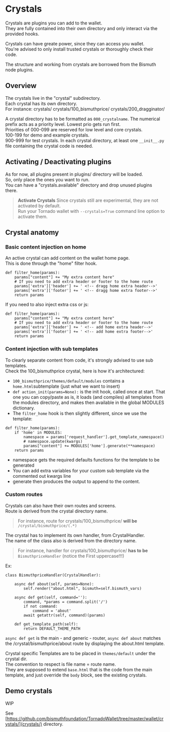 # Crystals

Crystals are plugins you can add to the wallet.  
They are fully contained into their own directory and only interact via the provided hooks.

Crystals can have greate power, since they can access you wallet.  
You're advised to only install trusted crystals or thoroughly check their code.

The structure and working from crystals are borrowed from the Bismuth node plugins.

## Overview

The crystals live in the "crystal" subdirectory.  
Each crystal has its own directory.  
For instance:
crystals/
crystals/100_bismuthprice/
crystals/200_dragginator/

A crystal directory has to be formatted as `000_crystalname`. The numerical prefix acts as a priority level. Lowest prio gets run first.  
Priorities of 000-099 are reserved for low level and core crystals.  
100-199 for demo and example crystals.  
900-999 for test crystals.
In each crystal directory, at least one `__init__.py` file containing the crystal code is needed.

## Activating / Deactivating plugins

As for now, all plugins present in plugins/ directory will be loaded.  
So, only place the ones you want to run.  
You can have a "crystals.available" directory and drop unused plugins there.

> **Activate Crystals** Since crystals still are experimental, they are not activated by default.  
Run your Tornado wallet with `--crystals=True` command line option to activate them.

## Crystal anatomy

### Basic content injection on home

An active crystal can add content on the wallet home page.  
This is done through the "home" filter hook.  

```
def filter_home(params):
    params["content"] += "My extra content here"
    # If you need to add extra header or footer to the home route
    params['extra']['header'] += ' <!-- dragg home extra header-->'
    params['extra']['footer'] += ' <!-- dragg home extra footer-->'
    return params
```

If you need to also inject extra css or js:  
```
def filter_home(params):
    params["content"] += "My extra content here"
    # If you need to add extra header or footer to the home route
    params['extra']['header'] += ' <!-- add home extra header-->'
    params['extra']['footer'] += ' <!-- add home extra footer-->'
    return params
```

### Content injection with sub templates

To clearly separate content from code, it's strongly advised to use sub templates.  
Check the 100_bismuthprice crystal, here is how it's architectured:

* `100_bismuthprice/themes/default/modules` contains a `home.html`subtemplate (just what we want to insert)
* `def action_init(params=None):` is the init hook, called once at start. That one you can copy/paste as is, it loads (and compiles) all templates from the modules directory, and makes then available in the global MODULES dictionary.
* The `filter_home` hook is then slightly different, since we use the template:

```
def filter_home(params):
    if 'home' in MODULES:
        namespace = params['request_handler'].get_template_namespace()
        # namespace.update(kwargs)
        params["content"] += MODULES['home'].generate(**namespace)
    return params
```

- namespace gets the required defaults functions for the template to be generated  
- You can add extra variables for your custom sub template via the commented out kwargs line
- generate then produces the output to append to the content.


### Custom routes

Crystals can also have their own routes and screens.  
Route is derived from the crystal directory name.

> For instance, route for crystals/100_bismuthprice/ **will be** `/crystal/bismuthprice/(.*)`

The crystal has to implement its own handler, from CrystalHandler.  
The name of the class also is derived from the directory name.

> For instance, handler for crystals/100_bismuthprice/ **has to be** `BismuthpriceHandler` (notice the First uppercase!!!)

Ex:
```
class BismuthpriceHandler(CrystalHandler):

    async def about(self, params=None):
        self.render("about.html", bismuth=self.bismuth_vars)

    async def get(self, command=''):
        command, *params = command.split('/')
        if not command:
            command = 'about'
        await getattr(self, command)(params)

    def get_template_path(self):
        return DEFAULT_THEME_PATH 
```

`async def get` is the main - and generic - router, `async def about` matches the /crystal/bismuthprice/about route by displaying the about.html template.

Crystal specific Templates are to be placed in `themes/default` under the crystal dir.  
The convention to respect is file name = route name.  
They are supposed to extend `base.html` that is the code from the main template, and just override the `body` block, see the existing crystals.

## Demo crystals

WIP

See [https://github.com/bismuthfoundation/TornadoWallet/tree/master/wallet/crystals/](crystals/) directory.
